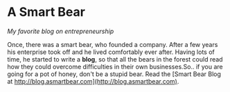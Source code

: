 
# A Smart Bear

*My favorite blog on entrepreneurship*

Once, there was a smart bear, who founded a company. After a few years his enterprise took off and he lived comfortably ever after. Having lots of time, he started to write a **blog**, so that all the bears in the forest could read how they could overcome difficulties in their own businesses.So.. if you are going for a pot of honey, don't be a stupid bear. Read the [Smart Bear Blog at http://blog.asmartbear.com](http://blog.asmartbear.com). 
